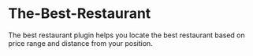 # The-Best-Restaurant
The best restaurant plugin helps you locate the best restaurant based on price range and distance from your position.

